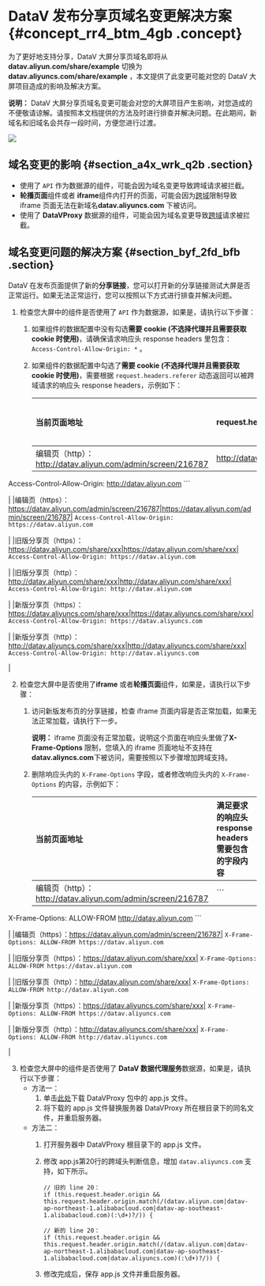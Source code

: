 # DataV 发布分享页域名变更解决方案 {#concept_rr4_btm_4gb .concept}

为了更好地支持分享，DataV 大屏分享页域名即将从**datav.aliyun.com/share/example** 切换为 **datav.aliyuncs.com/share/example** ，本文提供了此变更可能对您的 DataV 大屏项目造成的影响及解决方案。

**说明：** DataV 大屏分享页域名变更可能会对您的大屏项目产生影响，对您造成的不便敬请谅解。请按照本文档提供的方法及时进行排查并解决问题。在此期间，新域名和旧域名会共存一段时间，方便您进行过渡。

![](http://static-aliyun-doc.oss-cn-hangzhou.aliyuncs.com/assets/img/120367/154840375538181_zh-CN.png)

## 域名变更的影响 {#section_a4x_wrk_q2b .section}

-   使用了 `API` 作为数据源的组件，可能会因为域名变更导致跨域请求被拦截。
-   **轮播页面**组件或者 **iframe**组件内打开的页面，可能会因为[跨域](../../../../../cn.zh-CN/用户指南/进阶技巧/跨域数据配置.md#)限制导致 iframe 页面无法在新域名**datav.aliyuncs.com** 下被访问。
-   使用了 **DataVProxy** 数据源的组件，可能会因为域名变更导致[跨域](../../../../../cn.zh-CN/用户指南/进阶技巧/跨域数据配置.md#)请求被拦截。

## **域名变更问题的解决方案** {#section_byf_2fd_bfb .section}

DataV 在发布页面提供了新的**分享链接**，您可以打开新的分享链接测试大屏是否正常运行。如果无法正常运行，您可以按照以下方式进行排查并解决问题。

1.  检查您大屏中的组件是否使用了 `API` 作为数据源，如果是，请执行以下步骤：
    1.  如果组件的数据配置中没有勾选**需要 cookie \(不选择代理并且需要获取 cookie 时使用\)**，请确保请求响应头 response headers 里包含： `Access-Control-Allow-Origin: *` 。
    2.  如果组件的数据配置中勾选了**需要 cookie \(不选择代理并且需要获取 cookie 时使用\)**，需要根据 `request.headers.referer` 动态返回可以被跨域请求的响应头 response headers，示例如下：

        |当前页面地址|request.headers.referer|满足要求的响应头 response headers|
        |:-----|:----------------------|:------------------------|
        |编辑页（http）：http://datav.aliyun.com/admin/screen/216787|http://datav.aliyun.com/admin/screen/216787|         ```
Access-Control-Allow-Origin: http://datav.aliyun.com
        ```

 |
        |编辑页（https）：https://datav.aliyun.com/admin/screen/216787|https://datav.aliyun.com/admin/screen/216787|         ```
Access-Control-Allow-Origin: https://datav.aliyun.com
        ```

 |
        |旧版分享页（https）：https://datav.aliyun.com/share/xxx|https://datav.aliyun.com/share/xxx|         ```
Access-Control-Allow-Origin: https://datav.aliyun.com
        ```

 |
        |旧版分享页（http）：http://datav.aliyun.com/share/xxx|http://datav.aliyun.com/share/xxx|         ```
Access-Control-Allow-Origin: http://datav.aliyun.com
        ```

 |
        |新版分享页（https）：https://datav.aliyuncs.com/share/xxx|https://datav.aliyuncs.com/share/xxx|         ```
Access-Control-Allow-Origin: https://datav.aliyuncs.com
        ```

 |
        |新版分享页（http）：http://datav.aliyuncs.com/share/xxx|http://datav.aliyuncs.com/share/xxx|         ```
Access-Control-Allow-Origin: http://datav.aliyuncs.com
        ```

 |

2.  检查您大屏中是否使用了**iframe** 或者**轮播页面**组件，如果是，请执行以下步骤：
    1.  访问新版发布页的分享链接，检查 iframe 页面内容是否正常加载，如果无法正常加载，请执行下一步。

        **说明：** iframe 页面没有正常加载，说明这个页面在响应头里做了**X-Frame-Options** 限制，您填入的 iframe 页面地址不支持在 **datav.aliyncs.com**下被访问，需要按照以下步骤增加跨域支持。

    2.  删除响应头内的 `X-Frame-Options` 字段，或者修改响应头内的 `X-Frame-Options` 的内容，示例如下：

        |当前页面地址|满足要求的响应头 response headers 需要包含的字段内容|
        |:-----|:----------------------------------|
        |编辑页（http）：http://datav.aliyun.com/admin/screen/216787|         ```
X-Frame-Options: ALLOW-FROM http://datav.aliyun.com
        ```

 |
        |编辑页（https）：https://datav.aliyun.com/admin/screen/216787|         ```
X-Frame-Options: ALLOW-FROM https://datav.aliyun.com
        ```

 |
        |旧版分享页（https）：https://datav.aliyun.com/share/xxx|         ```
X-Frame-Options: ALLOW-FROM https://datav.aliyun.com
        ```

 |
        |旧版分享页（http）：http://datav.aliyun.com/share/xxx|         ```
X-Frame-Options: ALLOW-FROM http://datav.aliyun.com
        ```

 |
        |新版分享页（https）：https://datav.aliyuncs.com/share/xxx|         ```
X-Frame-Options: ALLOW-FROM https://datav.aliyuncs.com
        ```

 |
        |新版分享页（http）：http://datav.aliyuncs.com/share/xxx|         ```
X-Frame-Options: ALLOW-FROM http://datav.aliyuncs.com
        ```

 |

3.  检查您大屏中的组件是否使用了 **DataV 数据代理服务**数据源，如果是，请执行以下步骤：
    -   方法一：
        1.  单击[此处](https://files.alicdn.com/tpsservice/3b30abf1b9f8a2056cc135d2a6587bb9.zip)下载 DataVProxy 包中的 app.js 文件。
        2.  将下载的 app.js 文件替换服务器 DataVProxy 所在根目录下的同名文件，并重启服务器。
    -   方法二：
        1.  打开服务器中 DataVProxy 根目录下的 app.js 文件。
        2.  修改 app.js第20行的跨域头判断信息，增加 `datav.aliyuncs.com` 支持，如下所示。

            ```
            // 旧的 line 20：
            if (this.request.header.origin && this.request.header.origin.match(/(datav.aliyun.com|datav-ap-northeast-1.alibabacloud.com|datav-ap-southeast-1.alibabacloud.com)(:\d+)?/)) {
            
            // 新的 line 20：
            if (this.request.header.origin && this.request.header.origin.match(/(datav.aliyun.com|datav-ap-northeast-1.alibabacloud.com|datav-ap-southeast-1.alibabacloud.com|datav.aliyuncs.com)(:\d+)?/)) {
            
            ```

        3.  修改完成后，保存 app.js 文件并重启服务器。

